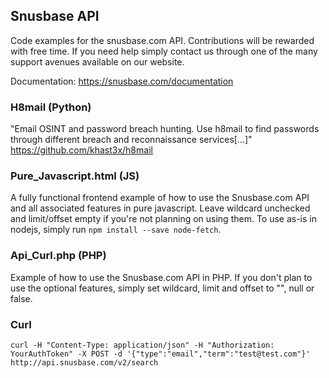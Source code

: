 ## Snusbase API
Code examples for the snusbase.com API. Contributions will be rewarded with free time. If you need help simply contact us through one of the many support avenues available on our website.

Documentation: https://snusbase.com/documentation

### H8mail (Python)
"Email OSINT and password breach hunting. Use h8mail to find passwords through different breach and reconnaissance services[...]"
https://github.com/khast3x/h8mail

### Pure_Javascript.html (JS)
A fully functional frontend example of how to use the Snusbase.com API and all associated features in pure javascript. Leave wildcard unchecked and limit/offset empty if you're not planning on using them. To use as-is in nodejs, simply run `npm install --save node-fetch`.

### Api_Curl.php (PHP)
Example of how to use the Snusbase.com API in PHP. If you don't plan to use the optional features, simply set wildcard, limit and offset to "", null or false.

### Curl
`curl -H "Content-Type: application/json" -H "Authorization: YourAuthToken" -X POST -d '{"type":"email","term":"test@test.com"}' http://api.snusbase.com/v2/search`
